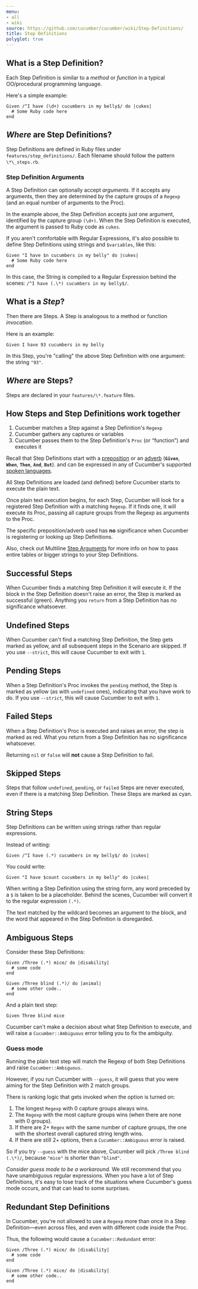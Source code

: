 ```yaml
---
menu:
- all
- wiki
source: https://github.com/cucumber/cucumber/wiki/Step-Definitions/
title: Step Definitions
polyglot: true
---
```



## What is a Step Definition?

Each Step Definition is similar to a *method* or *function* in a typical
OO/procedural programming language. 

Here's a simple example:

```
Given /^I have (\d+) cucumbers in my belly$/ do |cukes|
  # Some Ruby code here
end
```



## _Where_ are Step Definitions?

Step Definitions are defined in Ruby files under `features/step_definitions/`.  Each filename should follow the pattern `\*\_steps.rb`. 


### Step Definition Arguments

A Step Definition can optionally accept *arguments*. If it accepts any arguments, then they are determined by the capture groups of a `Regexp` (and an equal number of arguments to the Proc).

In the example above, the Step Definition accepts just one argument, identified by the capture group `(\d+)`.  When the Step Definition is executed, the argument is passed to Ruby code as `cukes`.

If you aren't comfortable with Regular Expressions, it's also possible to define Step Definitions using strings and `$variables`, like this:

```
Given "I have $n cucumbers in my belly" do |cukes|
  # Some Ruby code here
end
```

In this case, the String is compiled to a Regular Expression behind the scenes: `/^I have (.\*) cucumbers in my belly$/`.


## What is a _Step_?

Then there are Steps. A Step is analogous to a method or function *invocation*.

Here is an example:

```
Given I have 93 cucumbers in my belly
```

In this Step, you're "calling" the above Step Definition with one argument: the string `"93"`. 

## _Where_ are Steps?

Steps are declared in your `features/\*.feature` files. 


## How Steps and Step Definitions work together

1. Cucumber matches a Step against a Step Definition's `Regexp`
2. Cucumber gathers any captures or variables
3. Cucumber passes them to the Step Definition's `Proc` (or “function”) and executes it


Recall that Step Definitions start with a [preposition](http://www.merriam-webster.com/dictionary/given) or an [adverb](http://www.merriam-webster.com/dictionary/when) (**`Given`**, **`When`**, **`Then`**, **`And`**, **`But`**). and can be expressed in any of Cucumber's supported [spoken languages](/gherkin/spoken-languages/).

All Step Definitions are loaded (and defined) before Cucumber starts to execute the plain text.  

Once plain text execution begins, for each Step, Cucumber will look for a registered Step Definition with a matching `Regexp`. If it finds one, it will execute its Proc, passing all capture groups from the Regexp as arguments to the Proc.

The specific preposition/adverb used has **no** significance when Cucumber is registering or looking up Step Definitions.

Also, check out Multiline [Step Arguments](/gherkin/gherkin-reference/#step-arguments) for more info on how to pass entire tables or bigger strings to your Step Definitions.


## Successful Steps

When Cucumber finds a matching Step Definition it will execute it. If the block in the Step Definition doesn't raise an error, the Step is marked as successful (green). Anything you `return` from a Step Definition has no significance whatsoever.

## Undefined Steps

When Cucumber can't find a matching Step Definition, the Step gets marked as yellow, and all subsequent steps in the Scenario are skipped. If you use `--strict`, this will cause Cucumber to exit with `1`.

## Pending Steps

When a Step Definition's Proc invokes the `pending` method, the Step is marked as yellow (as with `undefined` ones), indicating that you have work to do. If you use `--strict`, this will cause Cucumber to exit with `1`.

## Failed Steps

When a Step Definition's Proc is executed and raises an error, the step is marked as red. What you return from a Step Definition has no significance whatsoever. 

Returning `nil` or `false` will **not** cause a Step Definition to fail.

## Skipped Steps

Steps that follow `undefined`, `pending`, or `failed` Steps are never executed,  even if there is a matching Step Definition. These Steps are marked as cyan.

## String Steps

Step Definitions can be written using strings rather than regular expressions. 

Instead of writing:

```
Given /^I have (.*) cucumbers in my belly$/ do |cukes|
```

You could write:

```
Given "I have $count cucumbers in my belly" do |cukes|
```

When writing a Step Definition using the string form, any word preceded by a `$` is taken to be a placeholder. Behind the scenes, Cucumber will convert it to the regular expression `(.*)`. 

The text matched by the wildcard becomes an argument to the block, and the word that appeared in the Step Definition is disregarded.


## Ambiguous Steps

Consider these Step Definitions:

```
Given /Three (.*) mice/ do |disability|
  # some code
end

Given /Three blind (.*)/ do |animal|
  # some other code..
end
```

And a plain text step:

```
Given Three blind mice
```

Cucumber can't make a decision about what Step Definition to execute, and will raise a `Cucumber::Ambiguous` error telling you to fix the ambiguity.


### Guess mode

Running the plain text step will match the Regexp of both Step Definitions and raise `Cucumber::Ambiguous`. 

However, if you run Cucumber with `--guess`, it will guess that you were aiming for the Step Definition with 2 match groups.

There is ranking logic that gets invoked when the option is turned on:

1. The longest `Regexp` with 0 capture groups always wins.
2. The `Regexp` with the most capture groups wins (when there are none with 0 groups).
3. If there are 2+ `Regex` with the same number of capture groups, the one with the shortest overall captured string length wins.
4. If there are still 2+ options, then a `Cucumber::Ambiguous` error is raised.

So if you try `--guess` with the mice above, Cucumber will pick `/Three blind (.\*)/`, because `"mice"` is shorter than `"blind"`.

*Consider guess mode to be a workaround.* We still recommend that you have unambiguous regular expressions. When you have a lot of Step Definitions, it's easy to lose track of the situations where Cucumber's guess mode occurs, and that can lead to some surprises.

## Redundant Step Definitions

In Cucumber, you're not allowed to use a `Regexp` more than once in a Step Definition—even across files, and even with different code inside the Proc. 

Thus, the following would cause a `Cucumber::Redundant` error:

```
Given /Three (.*) mice/ do |disability|
  # some code
end

Given /Three (.*) mice/ do |disability|
  # some other code..
end
```
